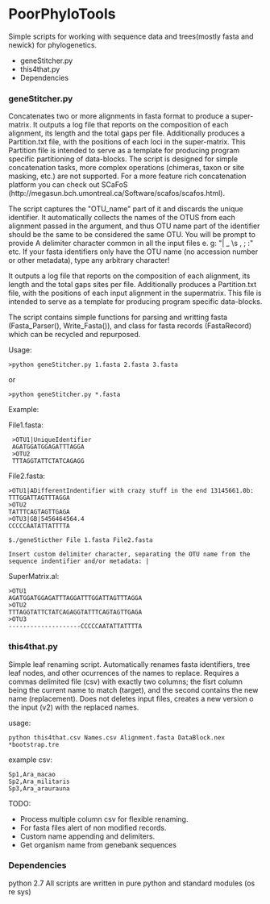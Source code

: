 # PoorPhyloTools
Simple scripts for working with sequence data and trees(mostly fasta and newick) for phylogenetics.
<ul>
	<li>geneStitcher.py</li>
	<li>this4that.py</li>
	<li>Dependencies</li>
</ul>

<h3>geneStitcher.py</h3>
Concatenates two or more alignments in fasta format to produce a super-matrix. It outputs a log file that reports on the composition of each alignment, its length and the total gaps per file. Additionally produces a Partition.txt file, with the positions of each loci in the super-matrix. This Partition file is intended to serve as a template for producing program specific partitioning of data-blocks. The script is designed for simple concatenation tasks, more complex operations (chimeras, taxon or site masking, etc.) are not supported. For a more feature rich concatenation platform you can check out SCaFoS (http://megasun.bch.umontreal.ca/Software/scafos/scafos.html).

The script captures the "OTU_name" part of it and discards the unique identifier. It automatically collects the names of the OTUS from each alignment passed in the argument, and thus OTU name part of the identifier should be the same to be considered the same OTU. You will be prompt to provide A delimiter character common in all the input files e. g: "| _  \s , ; :" etc. If your fasta identifiers only have the OTU name (no accession number or other metadata), type any arbitrary character!

It outputs a log file that reports on the composition of each alignment, its length and the total gaps sites per file. Additionally produces a Partition.txt file, with the positions of each input alignment in the supermatrix. This file is intended to serve as a template for producing program specific data-blocks.

The script contains simple functions for parsing and writting fasta (Fasta_Parser(), Write_Fasta()), and class for fasta records (FastaRecord) which can be recycled and repurposed.

Usage:

```>python geneStitcher.py 1.fasta 2.fasta 3.fasta```

or

```>python geneStitcher.py *.fasta```

Example:

File1.fasta:
	 
	 >OTU1|UniqueIdentifier
	 AGATGGATGGAGATTTAGGA
	 >OTU2
	 TTTAGGTATTCTATCAGAGG

File2.fasta:

	>OTU1|ADifferentIndentifier with crazy stuff in the end 13145661.0b:
	TTTGGATTAGTTTAGGA
	>OTU2
	TATTTCAGTAGTTGAGA
	>OTU3|GB|5456464564.4
	CCCCCAATATTATTTTA

```
$./geneSticther File 1.fasta File2.fasta

Insert custom delimiter character, separating the OTU name from the sequence indentifier and/or metadata: |
```
SuperMatrix.al:

	>OTU1	
	AGATGGATGGAGATTTAGGATTTGGATTAGTTTAGGA
	>OTU2
	TTTAGGTATTCTATCAGAGGTATTTCAGTAGTTGAGA
	>OTU3
	--------------------CCCCCAATATTATTTTA

<h3>this4that.py</h3>

Simple leaf renaming script. Automatically renames fasta identifiers, tree leaf nodes, and other ocurrences of the names to replace. Requires a commas delimited file (csv) with exactly two columns; the fisrt column being the current name to match (target), and the second contains the new name (replacement). Does not deletes input files, creates a new version o the input (v2) with the replaced names.

usage: 

```python this4that.csv Names.csv Alignment.fasta DataBlock.nex *bootstrap.tre ```


example csv:
```	
Sp1,Ara_macao
Sp2,Ara_militaris
Sp3,Ara_araurauna
```

TODO:
* Process multiple column csv for flexible renaming.
* For fasta files alert of non modified records.
* Custom name appending and delimiters.
* Get organism name from genebank sequences

<h3>Dependencies</h3>
python 2.7	All scripts are written in pure python and standard modules (os re sys)

